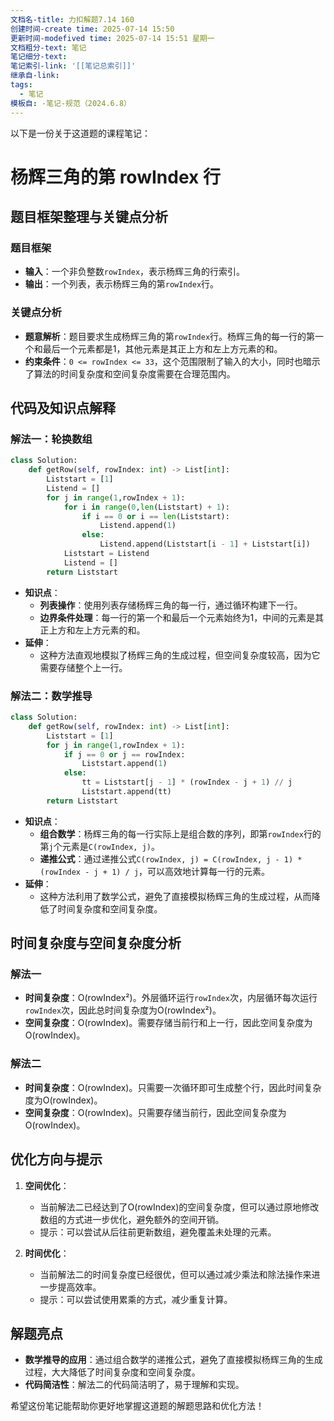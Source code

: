 ```yaml
---
文档名-title: 力扣解题7.14 160
创建时间-create time: 2025-07-14 15:50
更新时间-modefived time: 2025-07-14 15:51 星期一
文档粗分-text: 笔记
笔记细分-text: 
笔记索引-link: '[[笔记总索引]]'
继承自-link: 
tags:
  - 笔记
模板自: -笔记-规范（2024.6.8）
---
```



以下是一份关于这道题的课程笔记：

# 杨辉三角的第 rowIndex 行

## 题目框架整理与关键点分析

### 题目框架
- **输入**：一个非负整数`rowIndex`，表示杨辉三角的行索引。
- **输出**：一个列表，表示杨辉三角的第`rowIndex`行。

### 关键点分析
- **题意解析**：题目要求生成杨辉三角的第`rowIndex`行。杨辉三角的每一行的第一个和最后一个元素都是1，其他元素是其正上方和左上方元素的和。
- **约束条件**：`0 <= rowIndex <= 33`，这个范围限制了输入的大小，同时也暗示了算法的时间复杂度和空间复杂度需要在合理范围内。

## 代码及知识点解释

### 解法一：轮换数组

```python
class Solution:
    def getRow(self, rowIndex: int) -> List[int]:
        Liststart = [1]
        Listend = []
        for j in range(1,rowIndex + 1):
            for i in range(0,len(Liststart) + 1):
                if i == 0 or i == len(Liststart):
                    Listend.append(1)
                else:
                    Listend.append(Liststart[i - 1] + Liststart[i])
            Liststart = Listend
            Listend = []
        return Liststart
```

- **知识点**：
  - **列表操作**：使用列表存储杨辉三角的每一行，通过循环构建下一行。
  - **边界条件处理**：每一行的第一个和最后一个元素始终为1，中间的元素是其正上方和左上方元素的和。
- **延伸**：
  - 这种方法直观地模拟了杨辉三角的生成过程，但空间复杂度较高，因为它需要存储整个上一行。

### 解法二：数学推导

```python
class Solution:
    def getRow(self, rowIndex: int) -> List[int]:
        Liststart = [1]
        for j in range(1,rowIndex + 1):
            if j == 0 or j == rowIndex:
                Liststart.append(1)
            else:
                tt = Liststart[j - 1] * (rowIndex - j + 1) // j 
                Liststart.append(tt)
        return Liststart
```

- **知识点**：
  - **组合数学**：杨辉三角的每一行实际上是组合数的序列，即第`rowIndex`行的第`j`个元素是`C(rowIndex, j)`。
  - **递推公式**：通过递推公式`C(rowIndex, j) = C(rowIndex, j - 1) * (rowIndex - j + 1) / j`，可以高效地计算每一行的元素。
- **延伸**：
  - 这种方法利用了数学公式，避免了直接模拟杨辉三角的生成过程，从而降低了时间复杂度和空间复杂度。

## 时间复杂度与空间复杂度分析

### 解法一
- **时间复杂度**：O(rowIndex²)。外层循环运行`rowIndex`次，内层循环每次运行`rowIndex`次，因此总时间复杂度为O(rowIndex²)。
- **空间复杂度**：O(rowIndex)。需要存储当前行和上一行，因此空间复杂度为O(rowIndex)。

### 解法二
- **时间复杂度**：O(rowIndex)。只需要一次循环即可生成整个行，因此时间复杂度为O(rowIndex)。
- **空间复杂度**：O(rowIndex)。只需要存储当前行，因此空间复杂度为O(rowIndex)。

## 优化方向与提示

1. **空间优化**：
   - 当前解法二已经达到了O(rowIndex)的空间复杂度，但可以通过原地修改数组的方式进一步优化，避免额外的空间开销。
   - 提示：可以尝试从后往前更新数组，避免覆盖未处理的元素。

2. **时间优化**：
   - 当前解法二的时间复杂度已经很优，但可以通过减少乘法和除法操作来进一步提高效率。
   - 提示：可以尝试使用累乘的方式，减少重复计算。

## 解题亮点

- **数学推导的应用**：通过组合数学的递推公式，避免了直接模拟杨辉三角的生成过程，大大降低了时间复杂度和空间复杂度。
- **代码简洁性**：解法二的代码简洁明了，易于理解和实现。

希望这份笔记能帮助你更好地掌握这道题的解题思路和优化方法！